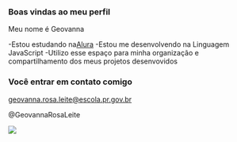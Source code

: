 ### Boas vindas ao meu perfil

Meu nome é Geovanna 

-Estou estudando na[Alura](htps://www.alura.com.br)
-Estou me desenvolvendo na Linguagem JavaScript
-Utilizo esse espaço para minha organização e compartilhamento dos meus projetos desenvovidos

### Você entrar em contato comigo

geovanna.rosa.leite@escola.pr.gov.br

@GeovannaRosaLeite

![](https://github.com/user-attachments/assets/d25bf997-5ecb-492b-b5a9-684ce93dae29)
